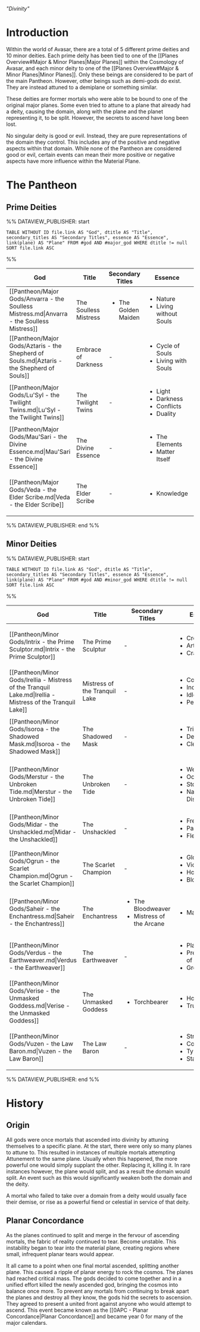 *"Divinity"*
# Introduction
Within the world of Avasar, there are a total of 5 different prime deities and 10 minor deities. Each prime deity has been tied to one of the [[Planes Overview#Major & Minor Planes|Major Planes]] within the Cosmology of Avasar, and each minor deity to one of the [[Planes Overview#Major & Minor Planes|Minor Planes]]. Only these beings are considered to be part of the main Pantheon. However, other beings such as demi-gods do exist. They are instead attuned to a demiplane or something similar.

These deities are former mortals who were able to be bound to one of the original major planes. Some even tried to attune to a plane that already had a deity, causing the domain, along with the plane and the planet representing it, to be split. However, the secrets to ascend have long been lost.

No singular deity is good or evil. Instead, they are pure representations of the domain they control. This includes any of the positive and negative aspects within that domain. While none of the Pantheon are considered good or evil, certain events can mean their more positive or negative aspects have more influence within the Material Plane.
# The Pantheon
## Prime Deities
%% DATAVIEW_PUBLISHER: start
```dataview
TABLE WITHOUT ID file.link AS "God", dtitle AS "Title", secondary_titles AS "Secondary Titles", essence AS "Essence", link(plane) AS "Plane" FROM #god AND #major_god WHERE dtitle != null SORT file.link ASC
```
%%

| God                                                                                         | Title                 | Secondary Titles                    | Essence                                                                    | Plane                                                                                                                           |
| ------------------------------------------------------------------------------------------- | --------------------- | ----------------------------------- | -------------------------------------------------------------------------- | ------------------------------------------------------------------------------------------------------------------------------- |
| [[Pantheon/Major Gods/Anvarra - the Soulless Mistress.md\|Anvarra - the Soulless Mistress]] | The Soulless Mistress | <ul><li>The Golden Maiden</li></ul> | <ul><li>Nature</li><li>Living without Souls</li></ul>                      | <ul><li>[[Cosmology/Inner Planes/Vylmat, Plane of Life.md\|Vylmat, Plane of Life]]</li></ul>                                   |
| [[Pantheon/Major Gods/Aztaris - the Shepherd of Souls.md\|Aztaris - the Shepherd of Souls]] | Embrace of Darkness   | \-                                  | <ul><li>Cycle of Souls</li><li>Living with Souls</li></ul>                 | <ul><li>[[Cosmology/Inner Planes/The Dark Beyond.md\|The Dark Beyond]]</li></ul>                                               |
| [[Pantheon/Major Gods/Lu'Syl - the Twilight Twins.md\|Lu'Syl - the Twilight Twins]]         | The Twilight Twins    | \-                                  | <ul><li>Light</li><li>Darkness</li><li>Conflicts</li><li>Duality</li></ul> | <ul><li>[[Cosmology/Inner Planes/Luminaria.md\|Luminaria]]</li><li>[[Cosmology/Inner Planes/Tenebris.md\|Tenebris]]</li></ul> |
| [[Pantheon/Major Gods/Mau'Sari - the Divine Essence.md\|Mau'Sari - the Divine Essence]]     | The Divine Essence    | \-                                  | <ul><li>The Elements</li><li>Matter Itself</li></ul>                       | <ul><li>[[Cosmology/Inner Planes/Elemental Plane of Chaos.md\|Elemental Plane of Chaos]]</li></ul>                             |
| [[Pantheon/Major Gods/Veda - the Elder Scribe.md\|Veda - the Elder Scribe]]                 | The Elder Scribe      | \-                                  | <ul><li>Knowledge</li></ul>                                                | <ul><li>[[Cosmology/Inner Planes/Gnosis, Plane of Knowledge.md\|Gnosis, Plane of Knowledge]]</li></ul>                         |

%% DATAVIEW_PUBLISHER: end %%
## Minor Deities
%% DATAVIEW_PUBLISHER: start
```dataview
TABLE WITHOUT ID file.link AS "God", dtitle AS "Title", secondary_titles AS "Secondary Titles", essence AS "Essence", link(plane) AS "Plane" FROM #god AND #minor_god WHERE dtitle != null SORT file.link ASC
```
%%

| God                                                                                                         | Title                         | Secondary Titles                                                 | Essence                                                                           | Plane                                                                                                               |
| ----------------------------------------------------------------------------------------------------------- | ----------------------------- | ---------------------------------------------------------------- | --------------------------------------------------------------------------------- | ------------------------------------------------------------------------------------------------------------------- |
| [[Pantheon/Minor Gods/Intrix - the Prime Sculptor.md\|Intrix - the Prime Sculptor]]                         | The Prime Sculptur            | \-                                                               | <ul><li>Creativity</li><li>Art</li><li>Craftsmanship</li></ul>                    | <ul><li>[[Cosmology/Inner Planes/Sutya, Plane of Artisans.md\|Sutya, Plane of Artisans]]</li></ul>                 |
| [[Pantheon/Minor Gods/Irellia - Mistress of the Tranquil Lake.md\|Irellia - Mistress of the Tranquil Lake]] | Mistress of the Tranquil Lake | \-                                                               | <ul><li>Cooperation</li><li>Indifference</li><li>Idleness</li><li>Peace</li></ul> | <ul><li>[[Cosmology/Inner Planes/Kalament, Plane of Peace.md\|Kalament, Plane of Peace]]</li></ul>                 |
| [[Pantheon/Minor Gods/Isoroa - the Shadowed Mask.md\|Isoroa - the Shadowed Mask]]                           | The Shadowed Mask             | \-                                                               | <ul><li>Trickery</li><li>Deception</li><li>Cleverness</li></ul>                   | <ul><li>[[Cosmology/Inner Planes/Eatrev, Plane of Lies.md\|Eatrev, Plane of Lies]]</li></ul>                       |
| [[Pantheon/Minor Gods/Merstur - the Unbroken Tide.md\|Merstur - the Unbroken Tide]]                         | The Unbroken Tide             | \-                                                               | <ul><li>Weather</li><li>Oceans</li><li>Storms</li><li>Natural Disasters</li></ul> | <ul><li>[[Cosmology/Inner Planes/Terozin, Plane of Weather & Seas.md\|Terozin, Plane of Weather & Seas]]</li></ul> |
| [[Pantheon/Minor Gods/Midar - the Unshackled.md\|Midar - the Unshackled]]                                   | The Unshackled                | \-                                                               | <ul><li>Freedom</li><li>Pandemonium</li><li>Flexibility</li></ul>                 | <ul><li>[[Cosmology/Inner Planes/Kaos.md\|Kaos]]</li></ul>                                                         |
| [[Pantheon/Minor Gods/Ogrun - the Scarlet Champion.md\|Ogrun - the Scarlet Champion]]                       | The Scarlet Champion          | \-                                                               | <ul><li>Glory</li><li>Violence</li><li>Honor</li><li>Bloodshed</li></ul>          | <ul><li>[[Cosmology/Inner Planes/Stratosia, Plane of War.md\|Stratosia, Plane of War]]</li></ul>                   |
| [[Pantheon/Minor Gods/Saheir - the Enchantress.md\|Saheir - the Enchantress]]                               | The Enchantress               | <ul><li>The Bloodweaver</li><li>Mistress of the Arcane</li></ul> | <ul><li>Magic</li></ul>                                                           | <ul><li>[[Cosmology/Inner Planes/Aurora Ortus.md\|Aurora Ortus]]</li></ul>                                         |
| [[Pantheon/Minor Gods/Verdus - the Earthweaver.md\|Verdus - the Earthweaver]]                               | The Earthweaver               | \-                                                               | <ul><li>Plants</li><li>Preservation of Nature</li><li>Growth</li></ul>            | <ul><li>[[Cosmology/Inner Planes/Feralia.md\|Feralia]]</li></ul>                                                   |
| [[Pantheon/Minor Gods/Verise - the Unmasked Goddess.md\|Verise - the Unmasked Goddess]]                     | The Unmasked Goddess          | <ul><li>Torchbearer</li></ul>                                    | <ul><li>Honesty</li><li>Truth Seeking</li></ul>                                   | <ul><li>[[Cosmology/Inner Planes/Vertae, Plane of Truth.md\|Vertae, Plane of Truth]]</li></ul>                     |
| [[Pantheon/Minor Gods/Vuzen - the Law Baron.md\|Vuzen - the Law Baron]]                                     | The Law Baron                 | \-                                                               | <ul><li>Structure</li><li>Control</li><li>Tyranny</li><li>Stability</li></ul>     | <ul><li>[[Cosmology/Inner Planes/Orthosia, Plane of Order.md\|Orthosia, Plane of Order]]</li></ul>                 |

%% DATAVIEW_PUBLISHER: end %%
# History
## Origin
All gods were once mortals that ascended into divinity by attuning themselves to a specific plane. At the start, there were only so many planes to attune to. This resulted in instances of multiple mortals attempting Attunement to the same plane. Usually when this happened, the more powerful one would simply supplant the other. Replacing it, killing it. In rare instances however, the plane would split, and as a result the domain would split. An event such as this would significantly weaken both the domain and the deity.

A mortal who failed to take over a domain from a deity would usually face their demise, or rise as a powerful fiend or celestial in service of that deity.
## Planar Concordance
As the planes continued to split and merge in the fervour of ascending mortals, the fabric of reality continued to tear. Become unstable. This instability began to tear into the material plane, creating regions where small, infrequent planar tears would appear.

It all came to a point when one final mortal ascended, splitting another plane. This caused a ripple of planar energy to rock the cosmos. The planes had reached critical mass. The gods decided to come together and in a unified effort killed the newly ascended god, bringing the cosmos into balance once more. To prevent any mortals from continuing to break apart the planes and destroy all they know, the gods hid the secrets to ascension. They agreed to present a united front against anyone who would attempt to ascend. This event became known as the [[0APC - Planar Concordance|Planar Concordance]] and became year 0 for many of the major calendars.
